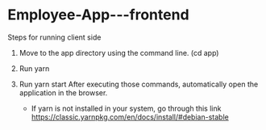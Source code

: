 # Employee-App---frontend

Steps for running client side

1. Move to the app directory using the command line. (cd app)
2. Run yarn
3. Run yarn start
   After executing those commands, automatically open the application in the browser.

   * If yarn is not installed in your system, go through this link
     https://classic.yarnpkg.com/en/docs/install/#debian-stable
